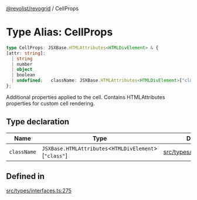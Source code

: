 [@revolist/revogrid](README.md) / CellProps

# Type Alias: CellProps

```ts
type CellProps: JSXBase.HTMLAttributes<HTMLDivElement> & {
[attr: string]: 
  | string
  | number
  | object
  | boolean
  | undefined;   className: JSXBase.HTMLAttributes<HTMLDivElement>["class"];
};
```

Additional properties applied to the cell.
Contains HTMLAttributes<HTMLDivElement> properties for custom cell rendering.

## Type declaration

| Name | Type | Defined in |
| ------ | ------ | ------ |
| `className` | `JSXBase.HTMLAttributes`\<`HTMLDivElement`\>\[`"class"`\] | [src/types/interfaces.ts:276](https://github.com/revolist/revogrid/blob/7c04a51ec5214ac7292502c14a49e3fb70d452cb/src/types/interfaces.ts#L276) |

## Defined in

[src/types/interfaces.ts:275](https://github.com/revolist/revogrid/blob/7c04a51ec5214ac7292502c14a49e3fb70d452cb/src/types/interfaces.ts#L275)
